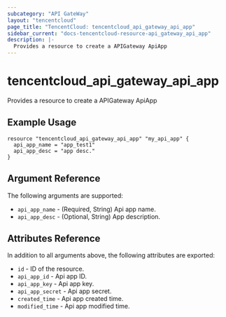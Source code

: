 ```yaml
---
subcategory: "API GateWay"
layout: "tencentcloud"
page_title: "TencentCloud: tencentcloud_api_gateway_api_app"
sidebar_current: "docs-tencentcloud-resource-api_gateway_api_app"
description: |-
  Provides a resource to create a APIGateway ApiApp
---
```


# tencentcloud_api_gateway_api_app

Provides a resource to create a APIGateway ApiApp

## Example Usage

```hcl
resource "tencentcloud_api_gateway_api_app" "my_api_app" {
  api_app_name = "app_test1"
  api_app_desc = "app desc."
}
```

## Argument Reference

The following arguments are supported:

* `api_app_name` - (Required, String) Api app name.
* `api_app_desc` - (Optional, String) App description.

## Attributes Reference

In addition to all arguments above, the following attributes are exported:

* `id` - ID of the resource.
* `api_app_id` - Api app ID.
* `api_app_key` - Api app key.
* `api_app_secret` - Api app secret.
* `created_time` - Api app created time.
* `modified_time` - Api app modified time.


